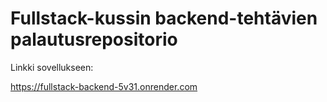 # Fullstack-kussin backend-tehtävien palautusrepositorio

Linkki sovellukseen:

https://fullstack-backend-5v31.onrender.com
